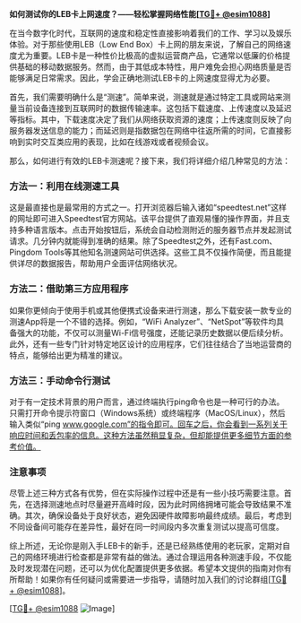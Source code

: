 **如何测试你的LEB卡上网速度？——轻松掌握网络性能[[TG💪+ @esim1088](https://t.me/s/esim1088)]**

在当今数字化时代，互联网的速度和稳定性直接影响着我们的工作、学习以及娱乐体验。对于那些使用LEB（Low End Box）卡上网的朋友来说，了解自己的网络速度尤为重要。LEB卡是一种性价比极高的虚拟运营商产品，它通常以低廉的价格提供基础的移动数据服务。然而，由于其低成本特性，用户难免会担心网络质量是否能够满足日常需求。因此，学会正确地测试LEB卡的上网速度显得尤为必要。

首先，我们需要明确什么是“测速”。简单来说，测速就是通过特定工具或网站来测量当前设备连接到互联网时的数据传输速率。这包括下载速度、上传速度以及延迟等指标。其中，下载速度决定了我们从网络获取资源的速度；上传速度则反映了向服务器发送信息的能力；而延迟则是指数据包在网络中往返所需的时间，它直接影响到实时交互类应用的表现，比如在线游戏或者视频会议。

那么，如何进行有效的LEB卡测速呢？接下来，我们将详细介绍几种常见的方法：

### 方法一：利用在线测速工具

这是最直接也是最常用的方式之一。打开浏览器后输入诸如“speedtest.net”这样的网址即可进入Speedtest官方网站。该平台提供了直观易懂的操作界面，并且支持多种语言版本。点击开始按钮后，系统会自动检测附近的服务器节点并发起测试请求。几分钟内就能得到准确的结果。除了Speedtest之外，还有Fast.com、Pingdom Tools等其他知名测速网站可供选择。这些工具不仅操作简便，而且能提供详尽的数据报告，帮助用户全面评估网络状况。

### 方法二：借助第三方应用程序

如果你更倾向于使用手机或其他便携式设备来进行测速，那么下载安装一款专业的测速App将是一个不错的选择。例如，“WiFi Analyzer”、“NetSpot”等软件均具备强大的功能，不仅可以测量Wi-Fi信号强度，还能记录历史数据以便后续分析。此外，还有一些专门针对特定地区设计的应用程序，它们往往结合了当地运营商的特点，能够给出更为精准的建议。

### 方法三：手动命令行测试

对于有一定技术背景的用户而言，通过终端执行ping命令也是一种可行的办法。只需打开命令提示符窗口（Windows系统）或终端程序（MacOS/Linux），然后输入类似“ping www.google.com”的指令即可。回车之后，你会看到一系列关于响应时间和丢包率的信息。这种方法虽然稍显复杂，但却能提供更多细节方面的参考价值。

### 注意事项

尽管上述三种方式各有优势，但在实际操作过程中还是有一些小技巧需要注意。首先，在选择测速地点时尽量避开高峰时段，因为此时网络拥堵可能会导致结果不准确。其次，确保设备处于良好状态，避免因硬件故障影响最终成绩。最后，考虑到不同设备间可能存在差异性，最好在同一时间段内多次重复测试以提高可信度。

综上所述，无论你是刚入手LEB卡的新手，还是已经熟练使用的老玩家，定期对自己的网络环境进行检查都是非常有益的做法。通过合理运用各种测速手段，不仅能及时发现潜在问题，还可以为优化配置提供更多依据。希望本文提供的指南对你有所帮助！如果你有任何疑问或需要进一步指导，请随时加入我们的讨论群组[[TG💪+ @esim1088](https://t.me/s/esim1088)]。

[[TG💪+ @esim1088](https://t.me/s/esim1088) ![Image](https://i.postimg.cc/4NQfJmqS/Snipaste-2025-05-13-00-14-12.png)]